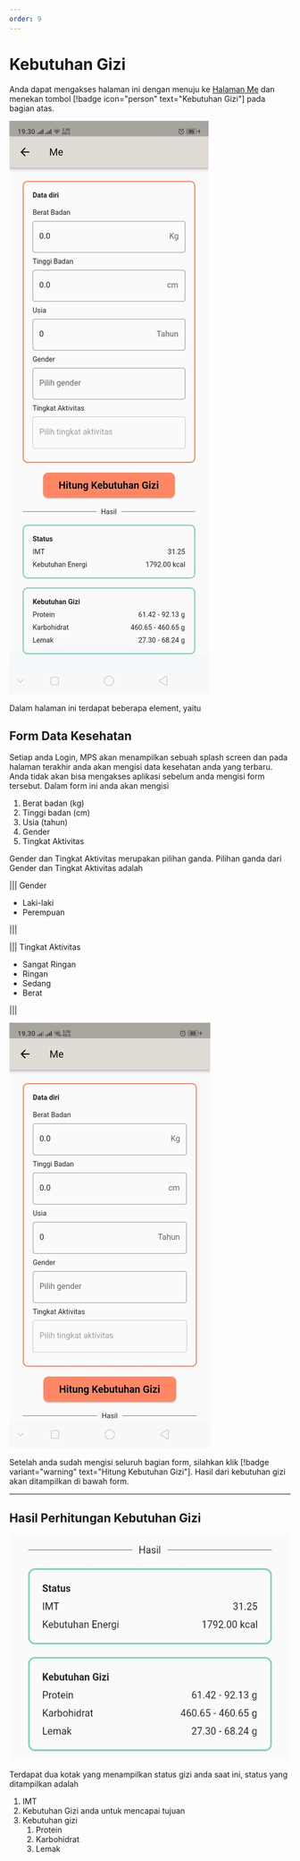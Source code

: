 ```yaml
---
order: 9
---
```

# Kebutuhan Gizi

Anda dapat mengakses halaman ini dengan menuju ke [Halaman Me](readme.md) dan menekan tombol [!badge icon="person" text="Kebutuhan Gizi"] pada bagian atas.

![Halaman Kebutuhan Gizi](../../../static/images/mobile-app/kebutuhan_gizi_page.jpg)

Dalam halaman ini terdapat beberapa element, yaitu

## Form Data Kesehatan

Setiap anda Login, MPS akan menampilkan sebuah splash screen dan pada halaman terakhir anda akan mengisi data kesehatan anda yang terbaru. Anda tidak akan bisa mengakses aplikasi sebelum anda mengisi form tersebut. Dalam form ini anda akan mengisi

1. Berat badan (kg)
2. Tinggi badan (cm)
3. Usia (tahun)
4. Gender
5. Tingkat Aktivitas

Gender dan Tingkat Aktivitas merupakan pilihan ganda. Pilihan ganda dari Gender dan Tingkat Aktivitas adalah

||| Gender

- Laki-laki
- Perempuan

|||

||| Tingkat Aktivitas

- Sangat Ringan
- Ringan
- Sedang
- Berat

|||

![Form Data Kesehatan](../../../static/images/mobile-app/form_kebutuhan_gizi.jpg)

Setelah anda sudah mengisi seluruh bagian form, silahkan klik [!badge variant="warning" text="Hitung Kebutuhan Gizi"]. Hasil dari kebutuhan gizi akan ditampilkan di bawah form.

---

## Hasil Perhitungan Kebutuhan Gizi

![Hasil Kebutuhan Gizi](../../../static/images/mobile-app/hasil_hitung_kebutuhan_gizi.jpg)

Terdapat dua kotak yang menampilkan status gizi anda saat ini, status yang ditampilkan adalah

1. IMT
2. Kebutuhan Gizi anda untuk mencapai tujuan
3. Kebutuhan gizi
   1. Protein
   2. Karbohidrat
   3. Lemak
